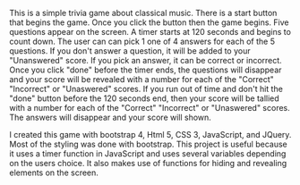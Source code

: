 This is a simple trivia game about classical music.  There is a start button that begins the game. Once you click the button then the game begins. Five questions appear on the screen. A timer starts at 120 seconds and begins to count down. The user can can pick 1 one of 4 answers for each of the 5 questions. If you don't answer a question, it will be added to your "Unanswered" score. If you pick an answer, it can be correct or incorrect.  Once you click "done" before the timer ends, the questions will disappear and your score will be revealed with a number for each of the "Correct" "Incorrect" or "Unaswered" scores.
If you run out of time and don't hit the "done" button before the 120 seconds end, then your score will be tallied with a number for each of the "Correct" "Incorrect" or "Unaswered" scores.  The answers will disappear and your score will shown.     

I created this game with bootstrap 4, Html 5, CSS 3, JavaScript, and JQuery. Most of the styling was done with bootstrap.  This project is useful because it uses a timer function in JavaScript and uses several variables depending on the users choice.  It also makes use of functions for hiding and revealing elements on the screen.  


